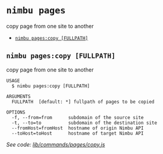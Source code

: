 `nimbu pages`
=============

copy page from one site to another

* [`nimbu pages:copy [FULLPATH]`](#nimbu-pagescopy-fullpath)

## `nimbu pages:copy [FULLPATH]`

copy page from one site to another

```
USAGE
  $ nimbu pages:copy [FULLPATH]

ARGUMENTS
  FULLPATH  [default: *] fullpath of pages to be copied

OPTIONS
  -f, --from=from      subdomain of the source site
  -t, --to=to          subdomain of the destination site
  --fromHost=fromHost  hostname of origin Nimbu API
  --toHost=toHost      hostname of target Nimbu API
```

_See code: [lib/commands/pages/copy.js](https://github.com/zenjoy/nimbu-toolbelt/blob/v5.0.0-alpha.7/lib/commands/pages/copy.js)_
